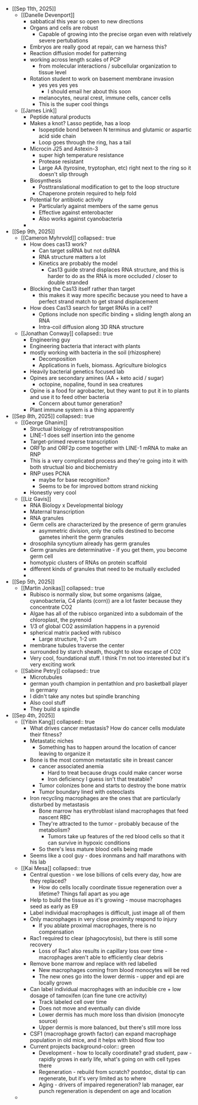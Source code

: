 - [[Sep 11th, 2025]]
	- [[Danelle Devenport]]
		- sabbatical this year so open to new directions
		- Organs and cells are robust
			- Capable of growing into the precise organ even with relatively severe pertubations
		- Embryos are really good at repair, can we harness this?
		- Reaction diffusion model for patterning
		- working across length scales of PCP
			- from molecular interactions / subcellular organization to tissue level
		- Rotation student to work on basement membrane invasion
			- yes yes yes yes
				- I should email her about this soon
			- melanocytes, neural crest, immune cells, cancer cells
			- This is the super cool things
	- [[James Link]]
		- Peptide natural products
		- Makes a knot? Lasso peptide, has a loop
			- Isopeptide bond between N terminus and glutamic or aspartic acid side chain
			- Loop goes through the ring, has a tail
		- Microcin J25 and Astexin-3
			- super high temperature resistance
			- Protease resistant
			- Large AA (tyrosine, tryptophan, etc) right next to the ring so it doesn't slip through
		- Biosynthesis
			- Posttranslational modification to get to the loop structure
			- Chaperone protein required to help fold
		- Potential for antibiotic activity
			- Particularly against members of the same genus
			- Effective against enterobacter
			- Also works against cyanobacteria
		-
- [[Sep 9th, 2025]]
	- [[Cameron Myhrvold]]
	  collapsed:: true
		- How does cas13 work?
			- Can target ssRNA but not dsRNA
			- RNA structure matters a lot
			- Kinetics are probably the model
				- Cas13 guide strand displaces RNA structure, and this is harder to do as the RNA is more occluded / closer to double stranded
		- Blocking the Cas13 itself rather than target
			- this makes it way more specific because you need to have a perfect strand match to get strand displacement
		- How does Cas13 search for target RNAs in a cell?
			- Options include non specific binding + sliding length along an RNA
			- Intra-coil diffusion along 3D RNA structure
	- [[Jonathan Conway]]
	  collapsed:: true
		- Engineering guy
		- Engineering bacteria that interact with plants
		- mostly working with bacteria in the soil (rhizosphere)
			- Decomposition
			- Applications in fuels, biomass. Agriculture biologics
		- Heavily bacterial genetics focused lab
		- Opines are secondary amines (AA + keto acid / sugar)
			- octopine, nopaline, found in sea creatures
		- Opine is a food for agrobacter, but they want to put it in to plants and use it to feed other bacteria
			- Concern about tumor generation?
		- Plant immune system is a thing apparently
- [[Sep 8th, 2025]]
  collapsed:: true
	- [[George Ghanim]]
		- Structual biology of retrotransposition
		- LINE-1 does self insertion into the genome
		- Target-primed reverse transcription
		- ORF1p and ORF2p come together with LINE-1 mRNA to make an RNP
		- This is a very complicated process and they're going into it with both structual bio and biochemistry
		- RNP uses PCNA
			- maybe for base recognition?
			- Seems to be for improved bottom strand nicking
		- Honestly very cool
	- [[Liz Gavis]]
		- RNA Biology x Developmental biology
		- Maternal transcription
		- RNA granules
		- Germ cells are characterized by the presence of germ granules
			- asymmetric division, only the cells destined to become gametes inherit the germ granules
		- drosophila syncytium already has germ granules
		- Germ granules are determinative - if you get them, you become germ cell
		- homotypic clusters of RNAs on protein scaffold
		- different kinds of granules that need to be mutually excluded
		-
- [[Sep 5th, 2025]]
	- [[Martin Jonikas]]
	  collapsed:: true
		- Rubisco is normally slow, but some organisms (algae, cyanobacteria, C4 plants (corn)) are a lot faster because they concentrate CO2
		- Algae has all of the rubisco organized into a subdomain of the chloroplast, the pyrenoid
		- 1/3 of global CO2 assimilation happens in a pyrenoid
		- spherical matrix packed with rubisco
			- Large structure, 1-2 um
		- membrane tubules traverse the center
		- surrounded by starch sheath, thought to slow escape of CO2
		- Very cool, foundational stuff. I think I'm not too interested but it's very exciting work
	- [[Sabine Petry]]
	  collapsed:: true
		- Microtubules
		- german youth champion in pentathlon and pro basketball player in germany
		- I didn't take any notes but spindle branching
		- Also cool stuff
		- They build a spindle
- [[Sep 4th, 2025]]
	- [[Yibin Kang]]
	  collapsed:: true
		- What drives cancer metastasis? How do cancer cells modulate their fitness?
		- Metastatic niches
			- Something has to happen around the location of cancer leaving to organize it
		- Bone is the most common metastatic site in breast cancer
			- cancer associated anemia
				- Hard to treat because drugs could make cancer worse
				- Iron deficiency I guess isn't that treatable?
			- Tumor colonizes bone and starts to destroy the bone matrix
			- Tumor boundary lined with osteoclasts
		- Iron recycling macrophages are the ones that are particularly disturbed by metastasis
			- Bone marrow has erythroblast island macrophages that feed nascent RBC
			- They're attracted to the tumor - probably because of the metabolism?
				- Tumors take up features of the red blood cells so that it can survive in hypoxic conditions
			- So there's less mature blood cells being made
		- Seems like a cool guy - does ironmans and half marathons with his lab
	- [[Kai Mesa]]
	  collapsed:: true
		- Central question - we lose billions of cells every day, how are they replaced?
			- How do cells locally coordinate tissue regeneration over a lifetime? Things fall apart as you age
		- Help to build the tissue as it's growing - mouse macrophages seed as early as E9
		- Label individual macrophages is difficult, just image all of them
		- Only macrophages in very close proximity respond to injury
			- If you ablate proximal macrophages, there is no compensation
		- Rac1 required to clear (phagocytosis), but there is still some recovery
			- Loss of Rac1 also results in capillary loss over time - macrophages aren't able to efficiently clear debris
		- Remove bone marrow and replace with red labelled
			- New macrophages coming from blood monocytes will be red
			- The new ones go into the lower dermis - upper and epi are locally grown
		- Can label individual macrophages with an inducible cre + low dosage of tamoxifen (can fine tune cre activity)
			- Track labeled cell over time
			- Does not move and eventually can divide
			- Lower dermis has much more loss than division (monocyte source)
			- Upper dermis is more balanced, but there's still more loss
		- CSF1 (macrophage growth factor) can expand macrophage population in old mice, and it helps with blood flow too
		- Current projects
		  background-color:: green
			- Development - how to locally coordinate? grad student, paw - rapidly grows in early life, what's going on with cell types there
			- Regeneration - rebuild from scratch? postdoc, distal tip can regenerate, but it's very limited as to where
			- Aging - drivers of impaired regeneration? lab manager, ear punch regeneration is dependent on age and location
	-